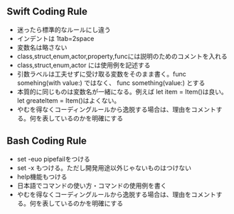 
## Swift Coding Rule
- 迷ったら標準的なルールにし違う
- インデントは 1tab=2space 
- 変数名は略さない
- class,struct,enum,actor,property,funcには説明のためのコメントを入れる
- class,struct,enum,actor には使用例を記述する
- 引数ラベルは工夫せずに受け取る変数をそのまま書く。func somehing(with value:) ではなく、 func something(value:) とする
- 本質的に同じものは変数名が一緒になる。例えば let item = Item()は良い。let greateItem = Item()はよくない。
- やむを得なくコーディングルールから逸脱する場合は、理由をコメントする。何を表しているのかを明確にする

## Bash Coding Rule
- set -euo pipefailをつける
- set -x もつける。ただし開発用途以外じゃないものはつけない
- help機能もつける
- 日本語でコマンドの使い方・コマンドの使用例を書く
- やむを得なくコーディングルールから逸脱する場合は、理由をコメントする。何を表しているのかを明確にする